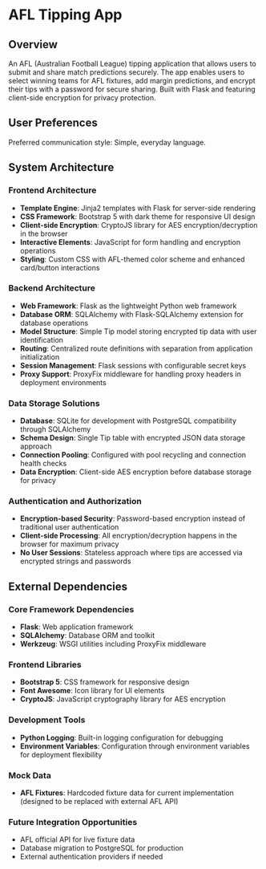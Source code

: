 # AFL Tipping App

## Overview

An AFL (Australian Football League) tipping application that allows users to submit and share match predictions securely. The app enables users to select winning teams for AFL fixtures, add margin predictions, and encrypt their tips with a password for secure sharing. Built with Flask and featuring client-side encryption for privacy protection.

## User Preferences

Preferred communication style: Simple, everyday language.

## System Architecture

### Frontend Architecture
- **Template Engine**: Jinja2 templates with Flask for server-side rendering
- **CSS Framework**: Bootstrap 5 with dark theme for responsive UI design
- **Client-side Encryption**: CryptoJS library for AES encryption/decryption in the browser
- **Interactive Elements**: JavaScript for form handling and encryption operations
- **Styling**: Custom CSS with AFL-themed color scheme and enhanced card/button interactions

### Backend Architecture
- **Web Framework**: Flask as the lightweight Python web framework
- **Database ORM**: SQLAlchemy with Flask-SQLAlchemy extension for database operations
- **Model Structure**: Simple Tip model storing encrypted tip data with user identification
- **Routing**: Centralized route definitions with separation from application initialization
- **Session Management**: Flask sessions with configurable secret keys
- **Proxy Support**: ProxyFix middleware for handling proxy headers in deployment environments

### Data Storage Solutions
- **Database**: SQLite for development with PostgreSQL compatibility through SQLAlchemy
- **Schema Design**: Single Tip table with encrypted JSON data storage approach
- **Connection Pooling**: Configured with pool recycling and connection health checks
- **Data Encryption**: Client-side AES encryption before database storage for privacy

### Authentication and Authorization
- **Encryption-based Security**: Password-based encryption instead of traditional user authentication
- **Client-side Processing**: All encryption/decryption happens in the browser for maximum privacy
- **No User Sessions**: Stateless approach where tips are accessed via encrypted strings and passwords

## External Dependencies

### Core Framework Dependencies
- **Flask**: Web application framework
- **SQLAlchemy**: Database ORM and toolkit
- **Werkzeug**: WSGI utilities including ProxyFix middleware

### Frontend Libraries
- **Bootstrap 5**: CSS framework for responsive design
- **Font Awesome**: Icon library for UI elements
- **CryptoJS**: JavaScript cryptography library for AES encryption

### Development Tools
- **Python Logging**: Built-in logging configuration for debugging
- **Environment Variables**: Configuration through environment variables for deployment flexibility

### Mock Data
- **AFL Fixtures**: Hardcoded fixture data for current implementation (designed to be replaced with external AFL API)

### Future Integration Opportunities
- AFL official API for live fixture data
- Database migration to PostgreSQL for production
- External authentication providers if needed